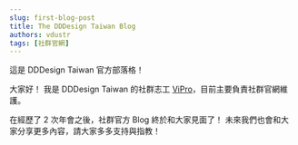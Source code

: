 ```yaml
---
slug: first-blog-post
title: The DDDesign Taiwan Blog
authors: vdustr
tags: [社群官網]
---
```


這是 DDDesign Taiwan 官方部落格！

<!--truncate-->

大家好！ 我是 DDDesign Taiwan 的社群志工 [ViPro](https://github.com/vdustr)，目前主要負責社群官網維護。

在經歷了 2 次年會之後，社群官方 Blog 終於和大家見面了！ 未來我們也會和大家分享更多內容，請大家多多支持與指教！

